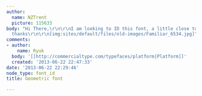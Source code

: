```yaml
---
author:
  name: NZTrent
  picture: 115633
body: "Hi There,\r\n\r\nI am looking to ID this font, a little close to Century Gothic.\r\n\r\nMany
  thanks\r\n\r\n[img:sites/default/files/old-images/Familiar_6534.jpg]"
comments:
- author:
    name: Ryuk
  body: '[[http://commercialtype.com/typefaces/platform|Platform]]'
  created: '2013-06-22 22:47:33'
date: '2013-06-22 22:29:46'
node_type: font_id
title: Geometric font

---
```

